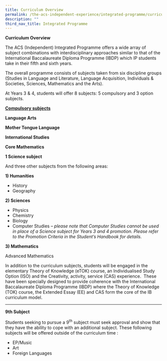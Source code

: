 ```yaml
---
title: Curriculum Overview
permalink: /the-acs-independent-experience/integrated-programme/curriculum-overview/
description: ""
third_nav_title: Integrated Programme
---
```


**Curriculum Overview**

The ACS (Independent) Integrated Programme offers a wide array of subject combinations with interdisciplinary approaches similar to that of the International Baccalaureate Diploma Programme (IBDP) which IP students take in their fifth and sixth years.

The overall programme consists of subjects taken from six discipline groups (Studies in Language and Literature, Language Acquisition, Individuals & Societies, Sciences, Mathematics and the Arts).

At Years 3 & 4, students will offer 8 subjects: 5 compulsory and 3 option subjects.

**<u>Compulsory subjects</u>**

**Language Arts** 

**Mother Tongue Language**

**International Studies** 

**Core Mathematics**

**1 Science subject**

And three other subjects from the following areas:

**1) Humanities**

*   History
*   Geography

**2) Sciences**

*   Physics
*   Chemistry
*   Biology
*   Computer Studies – _please note that Computer_ _Studies cannot be used in place of a Science subject for Years 3 and 4 promotion. Please refer to the Promotion Criteria in the Student’s Handbook for details._

**3) Mathematics**

Advanced Mathematics

In addition to the curriculum subjects, students will be engaged in the elementary Theory of Knowledge (eTOK) course, an Individualised Study Option (ISO) and the Creativity, activity, service (CAS) experience.  These have been specially designed to provide coherence with the International Baccalaureate Diploma Programme (IBDP) where the Theory of Knowledge (TOK) course, the Extended Essay (EE) and CAS form the core of the IB curriculum model.


***
**9th Subject**

Students seeking to pursue a 9<sup>th</sup> subject must seek approval and show that they have the ability to cope with an additional subject. These following subjects will be offered outside of the curriculum time :

*   EP/Music
*   Art
*   Foreign Languages